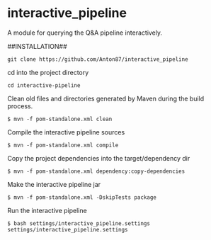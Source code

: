 # interactive_pipeline

A module for querying the Q&amp;A pipeline interactively.

##INSTALLATION##

```
git clone https://github.com/Anton87/interactive_pipeline
```


cd into the project directory
```
cd interactive-pipeline
```

Clean old files and directories generated by Maven during the build process.
```
$ mvn -f pom-standalone.xml clean
```

Compile the interactive pipeline sources
```
$ mvn -f pom-standalone.xml compile
```

Copy the project dependencies into the target/dependency dir
```
$ mvn -f pom-standalone.xml dependency:copy-dependencies 
```

Make the interactive pipeline jar
```
$ mvn -f pom-standalone.xml -DskipTests package
```

Run the interactive pipeline
```
$ bash settings/interactive_pipeline.settings settings/interactive_pipeline.settings
```

